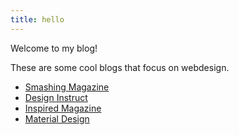 ```yaml
---
title: hello
---
```

Welcome to my blog!

These are some cool blogs that focus on webdesign. 

* [Smashing Magazine](https://www.smashingmagazine.com/)
* [Design Instruct](https://www.webpagefx.com/blog/web-design/)
* [Inspired Magazine](https://inspiredm.com/)
* [Material Design](http://materialdesignblog.com/)




